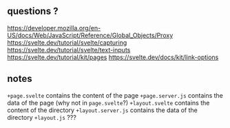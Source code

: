 ## questions ?

https://developer.mozilla.org/en-US/docs/Web/JavaScript/Reference/Global_Objects/Proxy
https://svelte.dev/tutorial/svelte/capturing
https://svelte.dev/tutorial/svelte/text-inputs
https://svelte.dev/tutorial/kit/pages
https://svelte.dev/docs/kit/link-options

## notes

`+page.svelte` contains the content of the page
`+page.server.js` contains the data of the page (why not in `page.svelte`?)
`+layout.svelte` contains the content of the directory
`+layout.server.js` contains the data of the directory
`+layout.js` ???